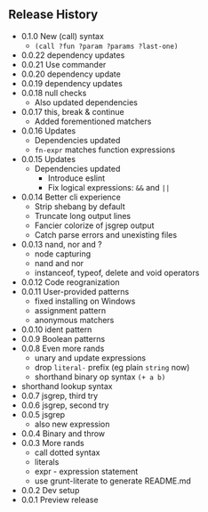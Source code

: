 ## Release History

- 0.1.0 New (call) syntax
    - `(call ?fun ?param ?params ?last-one)`
- 0.0.22 dependency updates
- 0.0.21 Use commander
- 0.0.20 dependency update
- 0.0.19 dependency updates
- 0.0.18 null checks
    - Also updated dependencies
- 0.0.17 this, break &amp; continue
    - Added forementioned matchers
- 0.0.16 Updates
    - Dependencies updated
    - `fn-expr` matches function expressions
- 0.0.15 Updates
    - Dependencies updated
        - Introduce eslint
        - Fix logical expressions: `&&` and `||`
- 0.0.14 Better cli experience
    - Strip shebang by default
    - Truncate long output lines
    - Fancier colorize of jsgrep output
    - Catch parse errors and unexisting files
- 0.0.13 nand, nor and ?
    - node capturing
    - nand and nor
    - instanceof, typeof, delete and void operators
- 0.0.12 Code reogranization
- 0.0.11 User-provided patterns
    - fixed installing on Windows
    - assignment pattern
    - anonymous matchers
- 0.0.10 ident pattern
- 0.0.9 Boolean patterns
- 0.0.8 Even more rands
    - unary and update expressions
    - drop `literal-` prefix (eg plain `string` now)
    - shorthand binary op syntax `(+ a b)`
- shorthand lookup syntax
- 0.0.7 jsgrep, third try
- 0.0.6 jsgrep, second try
- 0.0.5 jsgrep
    - also new expression
- 0.0.4 Binary and throw
- 0.0.3 More rands
    - call dotted syntax
    - literals
    - expr - expression statement
    - use grunt-literate to generate README.md
- 0.0.2 Dev setup
- 0.0.1 Preview release

